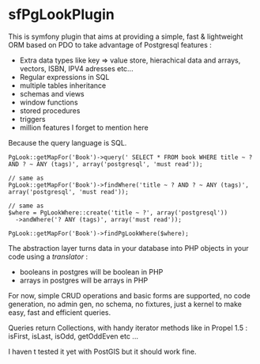 sfPgLookPlugin
===============

This is symfony plugin that aims at providing a simple, fast & lightweight ORM based on PDO to take advantage of Postgresql features :

 *  Extra data types like key => value store, hierachical data and arrays, vectors, ISBN, IPV4 adresses etc...
 *  Regular expressions in SQL
 *  multiple tables inheritance
 *  schemas and views
 *  window functions
 *  stored procedures
 *  triggers
 *  million features I forget to mention here

Because the query language is SQL.

    PgLook::getMapFor('Book')->query(' SELECT * FROM book WHERE title ~ ? AND ? ~ ANY (tags)', array('postgresql', 'must read'));
    
    // same as 
    PgLook::getMapFor('Book')->findWhere('title ~ ? AND ? ~ ANY (tags)', array('postgresql', 'must read')); 
    
    // same as 
    $where = PgLookWhere::create('title ~ ?', array('postgresql')) 
      ->andWhere('? ANY (tags)', array('must read')); 
    
    PgLook::getMapFor('Book')->findPgLookWhere($where);

The abstraction layer turns data in your database into PHP objects in your code using a _translator_ :

 *  booleans in postgres will be boolean in PHP
 *  arrays in postgres will be arrays in PHP

For now, simple CRUD operations and basic forms are supported, no code generation, no admin gen, no schema, no fixtures, just a kernel to make easy, fast and efficient queries.

Queries return Collections, with handy iterator methods like in Propel 1.5 : isFirst, isLast, isOdd, getOddEven etc ...

I haven t tested it yet with PostGIS but it should work fine.
